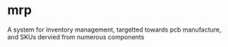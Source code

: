 mrp
===

A system for inventory management, targetted towards pcb manufacture, and  SKUs dervied from numerous components
